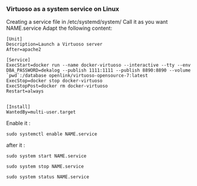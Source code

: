 ### Virtuoso as a system service on Linux

Creating a service file in /etc/systemd/system/
Call it as you want NAME.service
Adapt the following content:

```
[Unit]
Description=Launch a Virtuoso server
After=apache2

[Service]
ExecStart=docker run --name docker-virtuoso --interactive --tty --env DBA_PASSWORD=dekalog --publish 1111:1111 --publish 8890:8890 --volume `pwd`:/database openlink/virtuoso-opensource-7:latest
ExecStop=docker stop docker-virtuoso
ExecStopPost=docker rm docker-virtuoso
Restart=always


[Install]
WantedBy=multi-user.target
```

Enable it :

`sudo systemctl enable NAME.service`

after it :

`sudo system start NAME.service`

`sudo system stop NAME.service`

`sudo system status NAME.service`
